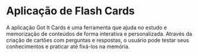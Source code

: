 # Aplicação de Flash Cards

A aplicação Got It Cards é uma ferramenta que ajuda no estudo e memorização de conteúdos de forma interativa e personalizada. Através da criação de cartões com perguntas e respostas, o usuário pode testar seus conhecimentos e praticar até fixá-los na memória.
